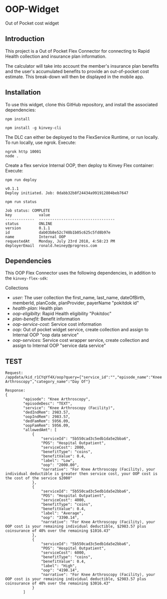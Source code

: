 # OOP-Widget
Out of Pocket cost widget
## Introduction

This project is a Out of Pocket Flex Connector for connecting to Rapid Health collection and insurance plan information.

The calculator will take into account the member's insurance plan benefits and the user's accumulated benefits to provide an out-of-pocket cost estimate. This break-down will then be displayed in the mobile app.


## Installation

To use this widget, clone this GitHub repository, and install the associated dependencies:

```npm install```

```npm install -g kinvey-cli```

The DLC can either be deployed to the FlexService Runtime, or run locally.  To run locally, use ngrok.
Execute:

```
ngrok http 10001
node .
```

Create a flex service Internal OOP, then deploy to Kinvey Flex container:
  Execute:

```
npm run deploy

v0.1.1
Deploy initiated. Job: 0dabb32b8f24434a991912804beb7647

npm run status

Job status: COMPLETE
key            value                             
-------------  ----------------------------------
status         ONLINE                            
version        0.1.1                             
id             dab03b8e52c748b1b05c625c5fd8b97e  
name           Internal OOP                      
requestedAt    Monday, July 23rd 2018, 4:58:23 PM
deployerEmail  ronald.heiney@progress.com        
```
## Dependencies

This OOP Flex Connector uses the following dependencies, in addition to the `kinvey-flex-sdk`:

Collections

* *user:* The user collection the first_name, last_name, dateOfBirth, memberId, planCode, planProvider, payerName "pokitdok id"
* *health-plan:* Health plan 
* *oop-eligibilty:* Rapid Health eligibility "Pokitdoc"
* *plan-benefit:* Benefit information
* *oop-service-cost:* Service cost information
* *oop:* Out of pocket widget service, create collection and assign to Internal OOP "oop data service" 
* *oop-services:* Service cost wrapper service, create collection and assign to Internal OOP "service data service"

## TEST
```
Request:
/appdata/kid_r1CYqYf4X/oop?query={"service_id":"","episode_name":"Knee Arthroscopy","category_name":"Day Of"}

Response:
{
        "episode": "Knee Arthroscopy",
        "episodeDesc": "TEXT",
        "service": "Knee Arthroscopy (Facility)",
        "dedIndRem": 2983.57,
        "oopIndRem": 2983.57,
        "dedFamRem": 5956.09,
        "oopFamRem": 5956.09,
        "allowedAmt": [
            {
                "serviceId": "5b550cad3c5edb1da5e2bba6",
                "POS": "Hospital Outpatient",
                "serviceCost": 2000,
                "benefitType": "coins",
                "benefitValue": 0.4,
                "label": "Low",
                "oop": "2000.00",
                "narrative": "For Knee Arthroscopy (Facility), your individual deductible is greater then service cost, your OOP cost is the cost of the service $2000"
            },
            {
                "serviceId": "5b550cad3c5edb1da5e2bba6",
                "POS": "Hospital Outpatient",
                "serviceCost": 4000,
                "benefitType": "coins",
                "benefitValue": 0.4,
                "label": "Average",
                "oop": "3390.14",
                "narrative": "For Knee Arthroscopy (Facility), your OOP cost is your remaining individual deductible, $2983.57 plus coinsurance of 40% over the remaining $1016.43"
            },
            {
                "serviceId": "5b550cad3c5edb1da5e2bba6",
                "POS": "Hospital Outpatient",
                "serviceCost": 6000,
                "benefitType": "coins",
                "benefitValue": 0.4,
                "label": "High",
                "oop": "4190.14",
                "narrative": "For Knee Arthroscopy (Facility), your OOP cost is your remaining individual deductible, $2983.57 plus coinsurance of 40% over the remaining $3016.43"
            }
        ]
```
